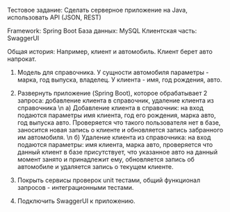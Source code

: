 Тестовое задание:
Сделать серверное приложение на Java, использовать API (JSON, REST)

Framework: Spring Boot
База данных: MySQL
Клиентская часть: SwaggerUI

Общая история: Например, клиент и автомобиль. Клиент берет авто напрокат.

1) Модель для справочника. 
 У сущности автомобиля параметры - марка, год выпуска, владелец.
 У клиента - имя, год рождения, авто.
 
2) Развернуть приложение (Spring Boot), которое обрабатывает 2 запроса: 
добавление клиента в справочник, удаление клиента из справочника
\n а) Добавление клиента в справочник: на вход подаются параметры имя клиента, год его рождения, марка авто, год выпуска авто.
 Проверяется что такого пользователя нет в базе, заносится новая запись о клиенте и обновляется запись забранного им автомобиля.
\n б) Удаление клиента из справочника: на вход подаются параметры: имя клиента, марка авто,
 проверяется что данный клиент в базе присутствует, что указанное авто на данный момент занято и принадлежит ему,
 обновляется запись об автомобиле и удаляется запись о текущем клиенте.
 
3) Покрыть сервисы проверок unit тестами, общий функционал запросов - интеграционными тестами.

4) Подключить SwaggerUI к приложению.
